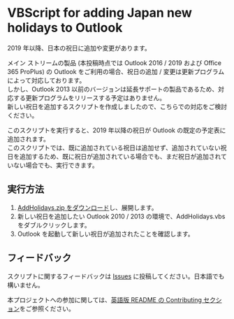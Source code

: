 # VBScript for adding Japan new holidays to Outlook

2019 年以降、日本の祝日に追加や変更があります。

メイン ストリームの製品 (本投稿時点では Outlook 2016 / 2019 および Office 365 ProPlus) の Outlook をご利用の場合、祝日の追加 / 変更は更新プログラムによって対応しております。  
しかし、Outlook 2013 以前のバージョンは延長サポートの製品であるため、対応する更新プログラムをリリースする予定はありません。  
新しい祝日を追加するスクリプトを作成しましたので、こちらでの対応をご検討ください。

このスクリプトを実行すると、2019 年以降の祝日が Outlook の既定の予定表に追加されます。  
このスクリプトでは、既に追加されている祝日は追加せず、追加されていない祝日を追加するため、既に祝日が追加されている場合でも、まだ祝日が追加されていない場合でも、実行できます。

## 実行方法

1. [AddHolidays.zip をダウンロード](https://github.com/Microsoft/AddOutlookJapanHolidy/releases)し、展開します。
2. 新しい祝日を追加したい Outlook 2010 / 2013 の環境で、AddHolidays.vbs をダブルクリックします。
3. Outlook を起動して新しい祝日が追加されたことを確認します。

## フィードバック

スクリプトに関するフィードバックは [Issues](https://github.com/Microsoft/AddOutlookJapanHolidy/issues) に投稿してください。日本語でも構いません。

本プロジェクトへの参加に関しては、[英語版 README の Contributing セクション](https://github.com/Microsoft/AddOutlookJapanHolidy#contributing)をご参照ください。